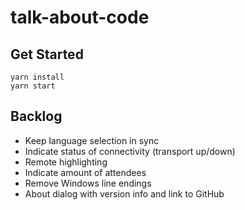 # talk-about-code

## Get Started
```console
yarn install
yarn start
```

## Backlog

- Keep language selection in sync
- Indicate status of connectivity (transport up/down)
- Remote highlighting
- Indicate amount of attendees
- Remove Windows line endings
- About dialog with version info and link to GitHub

